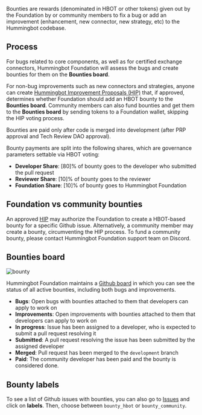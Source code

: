 Bounties are rewards (denominated in HBOT or other tokens) given out by the Foundation by or community members to fix a bug or add an improvement (enhancement, new connector, new strategy, etc) to the Hummingbot codebase.

## Process

For bugs related to core components, as well as for certified exchange connectors, Hummingbot Foundation will assess the bugs and create bounties for them on the **Bounties board**. 

For non-bug improvements such as new connectors and strategies, anyone can create [Hummingbot Improvement Proposals (HIP)](/governance/proposals) that, if approved, determines whether Foundation should add an HBOT bounty to the **Bounties board**. Community members can also fund bounties and get them to the **Bounties board** by sending tokens to a Foundation wallet, skipping the HIP voting process.

Bounties are paid only after code is merged into development (after PRP approval and Tech Review DAO approval). 

Bounty payments are split into the following shares, which are governance parameters settable via HBOT voting:

* **Developer Share**: [80]% of bounty goes to the developer who submitted the pull request
* **Reviewer Share**: [10]% of bounty goes to the reviewer
* **Foundation Share**: [10]% of bounty goes to Hummingbot Foundation

## Foundation vs community bounties

An approved [HIP](/governance/proposals/hip) may authorize the Foundation to create a HBOT-based bounty for a specific Github issue. Alternatively, a community member may create a bounty, circumventing the HIP process. To fund a community bounty, please contact Hummingbot Foundation support team on Discord.

## Bounties board

![bounty ](/assets/img/bounty-board.jpg)

Hummingbot Foundation maintains a [Github board](https://github.com/orgs/hummingbot/projects/7/views/1) in which you can see the status of all active bounties, including both bugs and improvements.

* **Bugs**: Open bugs with bounties attached to them that developers can apply to work on
* **Improvements**: Open improvements with bounties attached to them that developers can apply to work on
* **In progress**: Issue has been assigned to a developer, who is expected to submit a pull request resolving it
* **Submitted**: A pull request resolving the issue has been submitted by the assigned developer
* **Merged**: Pull request has been merged to the `development` branch
* **Paid**: The community developer has been paid and the bounty is considered done.

## Bounty labels

To see a list of Github issues with bounties, you can also go to [Issues](https://github.com/hummingbot/hummingbot/issues) and click on **labels**. Then, choose between `bounty_hbot` or `bounty_community`.
